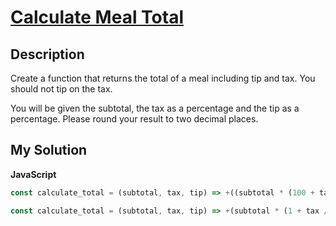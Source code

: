 # [Calculate Meal Total](https://www.codewars.com/kata/58545549b45c01ccab00058c)

## Description

Create a function that returns the total of a meal including tip and tax. You should not tip on the tax.

You will be given the subtotal, the tax as a percentage and the tip as a percentage. Please round your result to two decimal places.

## My Solution

**JavaScript**

```js
const calculate_total = (subtotal, tax, tip) => +((subtotal * (100 + tax + tip)) / 100).toFixed(2);
```

```js
const calculate_total = (subtotal, tax, tip) => +(subtotal * (1 + tax / 100) + (tip / 100) * subtotal).toFixed(2);
```
